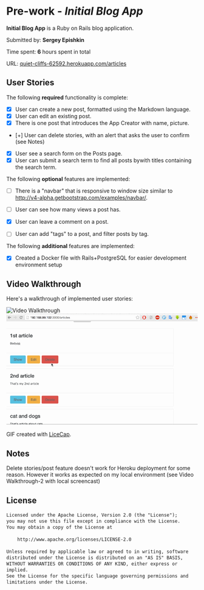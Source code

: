# Pre-work - *Initial Blog App*

**Initial Blog App** is a Ruby on Rails blog application.

Submitted by: **Sergey Epishkin**

Time spent: **6** hours spent in total

URL: [quiet-cliffs-62592.herokuapp.com/articles](http://quiet-cliffs-62592.herokuapp.com/articles)

## User Stories

The following **required** functionality is complete:


* [X] User can create a new post, formatted using the Markdown language.
* [X] User can edit an existing post.
* [X] There is one post that introduces the App Creator with name, picture.
* [+] User can delete stories, with an alert that asks the user to confirm (see Notes)
* [X] User see a search form on the Posts page.
* [X] User can submit a search term to find all posts bywith titles containing the search term.

The following **optional** features are implemented:
* [ ] There is a "navbar" that is responsive to window size similar to http://v4-alpha.getbootstrap.com/examples/navbar/. 
* [ ] User can see how many views a post has. 
* [X] User can leave a comment on a post.
* [ ] User can add "tags" to a post, and filter posts by tag. 


The following **additional** features are implemented:

- [X] Created a Docker file with Rails+PostgreSQL for easier development environment setup

## Video Walkthrough 

Here's a walkthrough of implemented user stories:


![Video Walkthrough](walkthrough2.gif)
![Video Walkthrough-2](walkthrough3.gif)

GIF created with [LiceCap](http://www.cockos.com/licecap/).

## Notes

Delete stories/post feature doesn't work for Heroku deployment for some reason. However it works as expected on my local environment (see Video Walkthrough-2 with local screencast)

## License


    Licensed under the Apache License, Version 2.0 (the "License");
    you may not use this file except in compliance with the License.
    You may obtain a copy of the License at

        http://www.apache.org/licenses/LICENSE-2.0

    Unless required by applicable law or agreed to in writing, software
    distributed under the License is distributed on an "AS IS" BASIS,
    WITHOUT WARRANTIES OR CONDITIONS OF ANY KIND, either express or implied.
    See the License for the specific language governing permissions and
    limitations under the License.
